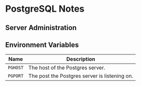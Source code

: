 # PostgreSQL Notes


## Server Administration


## Environment Variables

| Name     | Description |
| -------- | ----------- |
| `PGHOST` | The host of the Postgres server. |
| `PGPORT` | The post the Postgres server is listening on. |
